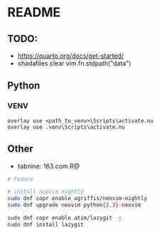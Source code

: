 # README

## TODO:

- https://quarto.org/docs/get-started/
- shadafiles clear vim.fn.stdpath("data")

## Python

### VENV

```nushell
overlay use <path_to_venv>\Scripts\activate.nu
overlay use .venv\Scripts\activate.nu
```

## Other

- tabnine: 163.com R@

```bash
# Fedora

# install neovim nightly
sudo dnf copr enable agriffis/neovim-nightly
sudo dnf upgrade neovim python{2,3}-neovim

sudo dnf copr enable atim/lazygit -y
sudo dnf install lazygit
```
